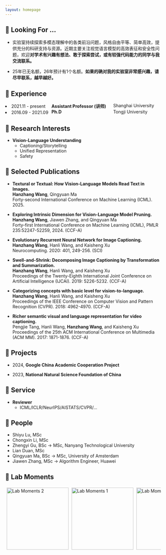 ```yaml
---
layout: homepage
---
```


## 👀 Looking For …
- <p style="font-size: 14px;">  实验室持续探索多模态理解中的各类前沿问题，风格自由平等、简单高效，提供充分的科研支持与资源。近期主要关注视觉语言模型的高效表征和安全性问题，欢迎<strong>对学术有兴趣有想法、敢于探索尝试，或有较强代码能力的同学与我交流联系。</strong></p>

- <p style="font-size: 14px;">25年已无名额，26年预计有1个名额。<strong>如果的确对我的实验室非常感兴趣，请尽早联系，越早越好。</strong></p>



## 🚞 Experience
  <li style="position: relative;">
  2021.11 - present
  <span style="position: absolute; left: 150px;"><strong>Assistant Professor (讲师)</strong></span>
　<span style="position: absolute; left: 350px;">Shanghai University</span>
  </li>
  <li style="position: relative;">
  2016.09 - 2021.09
  <span style="position: absolute; left: 150px;"><strong>Ph.D</strong></span>
　<span style="position: absolute; left: 350px;">Tongji University</span>
  </li>

## 💖 Research Interests

- **Vision-Language Understanding**
  - Captioning/Storytelling
  - Unified Representation
  - Safety

## 🔮 Selected Publications
- **Textural or Textual: How Vision-Language Models Read Text in Images.**
  <br>
  **Hanzhang Wang**, Qingyuan Ma
  <br>
  Forty-second International Conference on Machine Learning (ICML). 2025.
  
- **Exploring Intrinsic Dimension for Vision-Language Model Pruning.**
  <br>
  **Hanzhang Wang**, Jiawen Zhang, and Qingyuan Ma
  <br>
  Forty-first International Conference on Machine Learning (ICML), PMLR 235:52247-52259, 2024. (CCF-A)
  
- **Evolutionary Recurrent Neural Network for Image Captioning.**
  <br>
  **Hanzhang Wang**, Hanli Wang, and Kaisheng Xu
  <br>
  Neurocomputing. 2020: 401, 249-256. (SCI)

- **Swell-and-Shrink: Decomposing Image Captioning by Transformation and Summarization.**
  <br>
  **Hanzhang Wang**, Hanli Wang, and Kaisheng Xu
  <br>Proceedings of the Twenty-Eighth International Joint Conference on Artificial Intelligence (IJCAI). 2019: 5226-5232. (CCF-A)

- **Categorizing concepts with basic level for vision-to-language.**
  <br>
  **Hanzhang Wang**, Hanli Wang, and Kaisheng Xu
  <br>
  Proceedings of the IEEE Conference on Computer Vision and Pattern Recognition (CVPR). 2018: 4962-4970. (CCF-A)

- **Richer semantic visual and language representation for video captioning.**
  <br>
  Pengjie Tang, Hanli Wang, **Hanzhang Wang**, and Kaisheng Xu
  <br>
  Proceedings of the 25th ACM International Conference on Multimedia (ACM MM). 2017: 1871-1876. (CCF-A)
  
## 🥨 Projects

- 2024, **Google China Academic Cooperation Project**

- 2023, **National Natural Science Foundation of China**

## 🧐 Service

- **Reviewer**
  - ICML/ICLR/NeurIPS/AISTATS/CVPR/...
  
## 👥 People

- Shiyu Lu, MSc
- Chongxin Li, MSc
- Zhengyi Gu, BSc -> MSc, Nanyang Technological University
- Lian Duan, MSc
- Qingyuan Ma, BSc -> MSc, University of Amsterdam
- Jiawen Zhang, MSc -> Algorithm Engineer, Huawei

## 💞 Lab Moments

<div style="display: flex; overflow-x: auto; gap: 10px; padding: 5px; scrollbar-width: thin;">
  <img src="https://github.com/user-attachments/assets/3d501b24-e4b1-443e-a781-7edef5cb2761" alt="Lab Moments 2" height="200" />
  <img src="https://github.com/user-attachments/assets/667df73f-18f7-4181-8d0b-25ba0bc9b2ca" alt="Lab Moments 1" height="200" />
  <img src="https://github.com/user-attachments/assets/4f6f0fce-0f69-40e4-9a05-0c3cb2ae94e6" alt="Lab Moments" height="200" />
</div>
